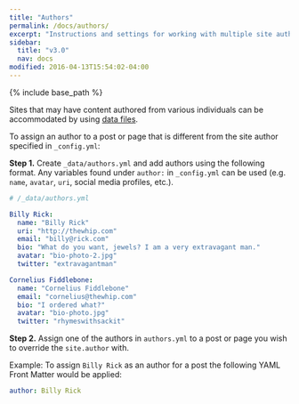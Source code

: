 ```yaml
---
title: "Authors"
permalink: /docs/authors/
excerpt: "Instructions and settings for working with multiple site authors."
sidebar:
  title: "v3.0"
  nav: docs
modified: 2016-04-13T15:54:02-04:00
---
```


{% include base_path %}

Sites that may have content authored from various individuals can be accommodated by using [data files](https://jekyllrb.com/docs/datafiles/).

To assign an author to a post or page that is different from the site author specified in `_config.yml`:

**Step 1.** Create `_data/authors.yml` and add authors using the following format. Any variables found under `author:` in `_config.yml` can be used (e.g. `name`, `avatar`, `uri`, social media profiles, etc.).

```yaml
# /_data/authors.yml

Billy Rick:
  name: "Billy Rick"
  uri: "http://thewhip.com"
  email: "billy@rick.com"
  bio: "What do you want, jewels? I am a very extravagant man."
  avatar: "bio-photo-2.jpg"
  twitter: "extravagantman"

Cornelius Fiddlebone:
  name: "Cornelius Fiddlebone"
  email: "cornelius@thewhip.com"
  bio: "I ordered what?"
  avatar: "bio-photo.jpg"
  twitter: "rhymeswithsackit"
```

**Step 2.** Assign one of the authors in `authors.yml` to a post or page you wish to override the `site.author` with. 

Example: To assign `Billy Rick` as an author for a post the following YAML Front Matter would be applied:

```yaml
author: Billy Rick
```
